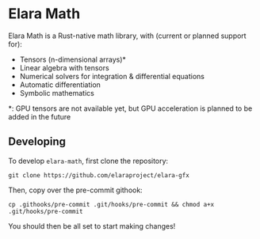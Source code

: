 # Elara Math

Elara Math is a Rust-native math library, with (current or planned support for):

- Tensors (n-dimensional arrays)\*
- Linear algebra with tensors
- Numerical solvers for integration & differential equations
- Automatic differentiation
- Symbolic mathematics

\*: GPU tensors are not available yet, but GPU acceleration is planned to be added in the future

## Developing

To develop `elara-math`, first clone the repository:

```
git clone https://github.com/elaraproject/elara-gfx
```

Then, copy over the pre-commit githook:

```
cp .githooks/pre-commit .git/hooks/pre-commit && chmod a+x .git/hooks/pre-commit
```

You should then be all set to start making changes!

